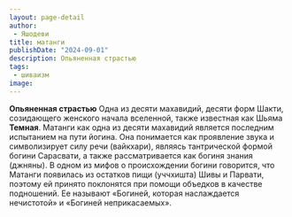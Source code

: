 ```yaml
---
layout: page-detail
author:
 - Яшодеви
title: матанги
publishDate: "2024-09-01"
description: Опьяненная страстью
tags:
 - шиваизм
image: 
---
```


__Опьяненная страстью__
Одна из десяти махавидий, десяти форм Шакти, созидающего женского начала вселенной, также известная как Шьяма __Темная__. Матанги как одна из десяти махавидий является последним испытанием на пути йогина. Она понимается как проявление звука и символизирует силу речи (вайкхари), являясь тантрической формой богини Сарасвати, а также рассматривается как богиня знания (джняны). В одном из мифов о происхождении богини говорится, что Матанги появилась из остатков пищи (уччхишта) Шивы и Парвати, поэтому ей принято поклонятся при помощи объедков в качестве подношений. Ее называют «Богиней, которая наслаждается нечистотой» и «Богиней неприкасаемых».

